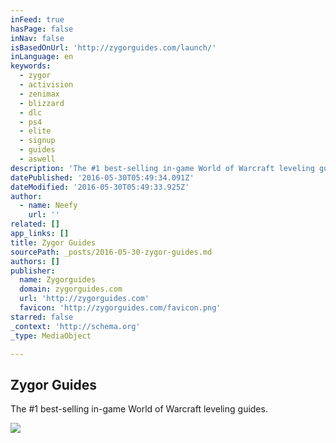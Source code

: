 ```yaml
---
inFeed: true
hasPage: false
inNav: false
isBasedOnUrl: 'http://zygorguides.com/launch/'
inLanguage: en
keywords:
  - zygor
  - activision
  - zenimax
  - blizzard
  - dlc
  - ps4
  - elite
  - signup
  - guides
  - aswell
description: 'The #1 best-selling in-game World of Warcraft leveling guides.'
datePublished: '2016-05-30T05:49:34.091Z'
dateModified: '2016-05-30T05:49:33.925Z'
author:
  - name: Neefy
    url: ''
related: []
app_links: []
title: Zygor Guides
sourcePath: _posts/2016-05-30-zygor-guides.md
authors: []
publisher:
  name: Zygorguides
  domain: zygorguides.com
  url: 'http://zygorguides.com'
  favicon: 'http://zygorguides.com/favicon.png'
starred: false
_context: 'http://schema.org'
_type: MediaObject

---
```

<article style=""><h1>Zygor Guides</h1><p>The #1 best-selling in-game World of Warcraft leveling guides.</p><img src="https://s3-us-west-2.amazonaws.com/the-grid-img/p/44eacd0c786a7d802f86aaed7be7e97ace1701bc.jpg" /></article>